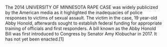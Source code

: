 The 2014 UNIVERSITY OF MINNESOTA RAPE CASE was widely publicized by the American media as it highlighted the inadequacies of police responses to victims of sexual assault. The victim in the case, 19 year-old Abby Honold, afterwards sought to establish federal funding for appropriate training of officials and first responders. A bill known as the Abby Honold Bill was first introduced to Congress by Senator Amy Klobuchar in 2017. It has not yet been enacted.[1]
